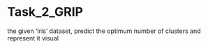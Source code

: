# Task_2_GRIP
the given ‘Iris’ dataset, predict the optimum number of clusters and represent it visual
